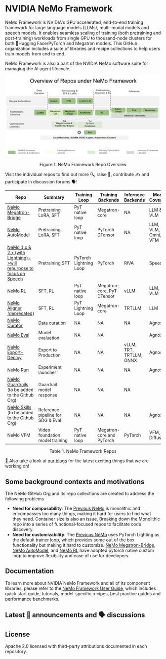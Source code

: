 <!--
SPDX-FileCopyrightText: Copyright (c) 2024-2025 NVIDIA CORPORATION & AFFILIATES. All rights reserved.
SPDX-License-Identifier: Apache-2.0
-->

# NVIDIA NeMo Framework

NeMo Framework is NVIDIA's GPU accelerated, end-to-end training framework for large language models (LLMs), multi-modal models and speech models. It enables seamless scaling of training (both pretraining and post-training) workloads from single GPU to thousand-node clusters for both 🤗Hugging Face/PyTorch and Megatron models. This GitHub organization includes a suite of libraries and recipe collections to help users train models from end to end. 

NeMo Framework is also a part of the NVIDIA NeMo software suite for managing the AI agent lifecycle.

  ![image](/RepoDiagram.png)
  
<div align="center">
  Figure 1. NeMo Framework Repo Overview
</div>
<p></p>

Visit the individual repos to find out more 🔍, raise :bug:, contribute ✍️ and participate in discussion forums 🗣️!
<p></p>

|Repo|Summary|Training Loop|Training Backends|Infernece Backends|Model Coverage|
|-|-|-|-|-|-|
|[NeMo Megatron-Bridge](https://github.com/NVIDIA-NeMo/Megatron-Bridge)|Pretraining, LoRA, SFT|PyT native loop|Megatron-core|NA|LLM & VLM|
|[NeMo AutoModel](https://github.com/NVIDIA-NeMo/Automodel)|Pretraining, LoRA, SFT|PyT native loop|PyTorch DTensor|NA|LLM, VLM, Omni, VFM|
|[NeMo 1.x & 2.x (with Lightning)->will repurpose to focus on Speech](https://github.com/NVIDIA-NeMo/NeMo)|Pretraining,SFT|PyTorch Lightning Loop|PyTorch|RIVA|Speech|
|[NeMo RL](https://github.com/NVIDIA-NeMo/RL)|SFT, RL|PyT native loop|Megatron-core, PyT DTensor|vLLM|LLM, VLM|
|[NeMo Aligner (deprecated)](https://github.com/NVIDIA/NeMo-Aligner)|SFT, RL|PyT Lightning Loop|Megatron-core|TRTLLM|LLM|
|[NeMo Curator](https://github.com/NVIDIA-NeMo/Curator)|Data curation|NA|NA|NA|Agnostic|
|[NeMo Eval](https://github.com/NVIDIA-NeMo/Eval)|Model evaluation|NA|NA||Agnostic|
[NeMo Export-Deploy](https://github.com/NVIDIA-NeMo/Export-Deploy)|Export to Production|NA|NA|vLLM, TRT, TRTLLM, ONNX|Agnostic|
[NeMo Run](https://github.com/NVIDIA-NeMo/Run)|Experiment launcher|NA|NA|NA|Agnostic
[NeMo Guardrails](https://github.com/NVIDIA/NeMo-Guardrails) (to be added to the Github Org)|Guardrail model response|NA|NA|NA||
|[NeMo Skills](https://github.com/NVIDIA/NeMo-Skills) (to be added to the Github Org)|Reference pipeline for SDG & Eval|NA|NA|NA|Agnostic|
|NeMo VFM|Video foundation model training|PyT native loop|Megatron-core and PyTorch|PyTorch|VFM, Diffusion|


<div align="center">
  Table 1. NeMo Framework Repos
</div>
<p></p>

📢 Also take a look at [our blogs](https://nvidia-nemo.github.io/blog/) for the latest exciting things that we are working on!

## Some background contexts and motivations
The NeMo GitHub Org and its repo collections are created to address the following problems
* **Need for composability**: The [Previous NeMo](https://github.com/NVIDIA/NeMo) is monolithic and encompasses too many things, making it hard for users to find what they need. Container size is also an issue. Breaking down the Monolithic repo into a series of functional-focused repos to facilitate code discovery.
* **Need for customizability**: The [Previous NeMo](https://github.com/NVIDIA/NeMo) uses PyTorch Lighting as the default trainer loop, which provides some out of the box functionality but making it hard to customize. [NeMo Megatron-Bridge](https://github.com/NVIDIA-NeMo/Megatron-Bridge), [NeMo AutoModel](https://github.com/NVIDIA-NeMo/Automodel), and [NeMo RL](https://github.com/NVIDIA-NeMo/RL) have adopted pytorch native custom loop to improve flexibility and ease of use for developers. 

## Documentation

To learn more about NVIDIA NeMo Framework and all of its component libraries, please refer to the [NeMo Framework User Guide](https://docs.nvidia.com/nemo-framework/user-guide/latest/overview.html), which includes quick start guide, tutorials, model-specific recipes, best practice guides and performance benchmarks.  

<!--
## Contribution & Support

- Follow [Contribution Guidelines](../CONTRIBUTING.md)
- Report issues via GitHub Discussions
- Enterprise support available through NVIDIA AI Enterprise
-->

<!-- discussions-index-start -->
## Latest 📣 announcements and 🗣️ discussions


<!-- discussions-index-end -->

## License

Apache 2.0 licensed with third-party attributions documented in each repository.
